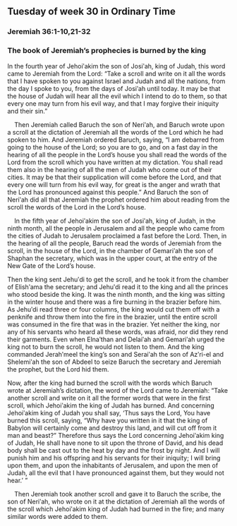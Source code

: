 ## Tuesday of week 30 in Ordinary Time

### Jeremiah 36:1-10,21-32

### The book of Jeremiah’s prophecies is burned by the king

In the fourth year of Jehoiʹakim the son of Josiʹah, king of Judah, this word came to Jeremiah from the Lord: “Take a scroll and write on it all the words that I have spoken to you against Israel and Judah and all the nations, from the day I spoke to you, from the days of Josiʹah until today. It may be that the house of Judah will hear all the evil which I intend to do to them, so that every one may turn from his evil way, and that I may forgive their iniquity and their sin.”

    Then Jeremiah called Baruch the son of Neriʹah, and Baruch wrote upon a scroll at the dictation of Jeremiah all the words of the Lord which he had spoken to him. And Jeremiah ordered Baruch, saying, “I am debarred from going to the house of the Lord; so you are to go, and on a fast day in the hearing of all the people in the Lord’s house you shall read the words of the Lord from the scroll which you have written at my dictation. You shall read them also in the hearing of all the men of Judah who come out of their cities. It may be that their supplication will come before the Lord, and that every one will turn from his evil way, for great is the anger and wrath that the Lord has pronounced against this people.” And Baruch the son of Neriʹah did all that Jeremiah the prophet ordered him about reading from the scroll the words of the Lord in the Lord’s house.

    In the fifth year of Jehoiʹakim the son of Josiʹah, king of Judah, in the ninth month, all the people in Jerusalem and all the people who came from the cities of Judah to Jerusalem proclaimed a fast before the Lord. Then, in the hearing of all the people, Baruch read the words of Jeremiah from the scroll, in the house of the Lord, in the chamber of Gemariʹah the son of Shaphan the secretary, which was in the upper court, at the entry of the New Gate of the Lord’s house.

Then the king sent Jehuʹdi to get the scroll, and he took it from the chamber of Elishʹama the secretary; and Jehuʹdi read it to the king and all the princes who stood beside the king. It was the ninth month, and the king was sitting in the winter house and there was a fire burning in the brazier before him. As Jehuʹdi read three or four columns, the king would cut them off with a penknife and throw them into the fire in the brazier, until the entire scroll was consumed in the fire that was in the brazier. Yet neither the king, nor any of his servants who heard all these words, was afraid, nor did they rend their garments. Even when Elnaʹthan and Delaiʹah and Gemariʹah urged the king not to burn the scroll, he would not listen to them. And the king commanded Jerahʹmeel the king’s son and Seraiʹah the son of Azʹri-el and Shelemiʹah the son of Abdeel to seize Baruch the secretary and Jeremiah the prophet, but the Lord hid them.

Now, after the king had burned the scroll with the words which Baruch wrote at Jeremiah’s dictation, the word of the Lord came to Jeremiah: “Take another scroll and write on it all the former words that were in the first scroll, which Jehoiʹakim the king of Judah has burned. And concerning Jehoiʹakim king of Judah you shall say, ‘Thus says the Lord, You have burned this scroll, saying, “Why have you written in it that the king of Babylon will certainly come and destroy this land, and will cut off from it man and beast?” Therefore thus says the Lord concerning Jehoiʹakim king of Judah, He shall have none to sit upon the throne of David, and his dead body shall be cast out to the heat by day and the frost by night. And I will punish him and his offspring and his servants for their iniquity; I will bring upon them, and upon the inhabitants of Jerusalem, and upon the men of Judah, all the evil that I have pronounced against them, but they would not hear.’ ”

    Then Jeremiah took another scroll and gave it to Baruch the scribe, the son of Neriʹah, who wrote on it at the dictation of Jeremiah all the words of the scroll which Jehoiʹakim king of Judah had burned in the fire; and many similar words were added to them.
